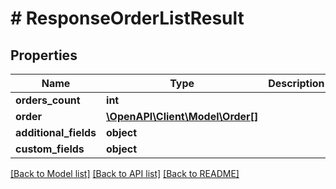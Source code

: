 # # ResponseOrderListResult

## Properties

Name | Type | Description | Notes
------------ | ------------- | ------------- | -------------
**orders_count** | **int** |  | [optional]
**order** | [**\OpenAPI\Client\Model\Order[]**](Order.md) |  | [optional]
**additional_fields** | **object** |  | [optional]
**custom_fields** | **object** |  | [optional]

[[Back to Model list]](../../README.md#models) [[Back to API list]](../../README.md#endpoints) [[Back to README]](../../README.md)
